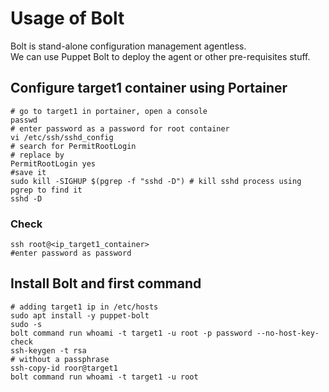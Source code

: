 # Usage of Bolt

Bolt is stand-alone configuration management agentless.    
We can use Puppet Bolt to deploy the agent or other pre-requisites stuff.   


## Configure target1 container using Portainer 
```shell
# go to target1 in portainer, open a console 
passwd
# enter password as a password for root container
vi /etc/ssh/sshd_config
# search for PermitRootLogin
# replace by 
PermitRootLogin yes
#save it 
sudo kill -SIGHUP $(pgrep -f "sshd -D") # kill sshd process using pgrep to find it
sshd -D
```
### Check 
```shell
ssh root@<ip_target1_container>
#enter password as password
```


## Install Bolt and first command
```shell
# adding target1 ip in /etc/hosts
sudo apt install -y puppet-bolt
sudo -s
bolt command run whoami -t target1 -u root -p password --no-host-key-check
ssh-keygen -t rsa
# without a passphrase
ssh-copy-id roor@target1
bolt command run whoami -t target1 -u root
```



